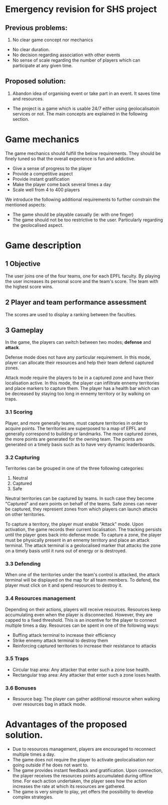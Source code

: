 # Emergency revision for SHS project

## Previous problems:
1. No clear game concept nor mechanics
* No clear duration.
* No decision regarding association with other events
* No sense of scale regarding the number of players which can participate at any given time.

## Proposed solution:
1. Abandon idea of organising event or take part in an event. It saves time and resources.
* The project is a game which is usable 24/7 either using geolocalisatoin services or not. The main concepts are explained in the following section.

# Game mechanics
The game mechanics should fulfill the below requirements. They should be finely tuned so that the overall experience is fun and addictive.

* Give a sense of progress to the player
* Provide a competitive aspect
* Provide instant gratification
* Make the player come back several times a day
* Scale well from 4 to 400 players

We introduce the following additional requirements to further constrain the mentioned aspects:

* The game should be playable casually (ie: with one finger)
* The game should not be too restrictive to the user. Particularly regarding the geolocalised aspect.

# Game description

## 1 Objective
The user joins one of the four teams, one for each EPFL faculty. By playing the user increases its personal score and the team's score. The team with the highest score wins.

## 2 Player and team performance assessment
The scores are used to display a ranking between the faculties.

## 3 Gameplay
In the game, the players can switch between two modes; **defense** and **attack**.

Defense mode does not have any particular requirement. In this mode, player can allocate their resources and help their team defend captured zones.

Attack mode require the players to be in a captured zone and have their localisation active. In this mode, the player can infiltrate ennemy territories and place markers to capture them. The player has a health bar which can be decreased by staying too long in ennemy territory or by walking on traps.

### 3.1 Scoring
Player, and more generally teams, must capture territories in order to acquire points. The territories are superposed to a map of EPFL and generally correspond to building or landmarks. The more captured zones, the more points are generated for the owning team. The points are generated on a timely basis such as to have very dynamic leaderboards.

### 3.2 Capturing
Territories can be grouped in one of the three following categories:
1. Neutral
2. Captured
3. Safe

Neutral territories can be captured by teams. In such case they become "Captured" and earn points on behalf of the teams.
Safe zones can never be captured, they represent zones from which players can launch attacks on other territories.

To capture a territory, the player must enable "Attack" mode. Upon activation, the game records their current localisation. The tracking persists until the player goes back into defense mode. To capture a zone, the player must be physically present in an ennemy territory and place an attack terminal. The attack terminal is a geolocalised marker that attacks the zone on a timely basis until it runs out of energy or is destroyed.

### 3.3 Defending
When one of the territories under the team's control is attacked, the attack terminal will be displayed on the map for all team members. To defend, the player must click on it and spend resources to destroy it.

### 3.4 Resources management
Depending on their actions, players will receive resources. Resources keep accumulating even when the player is disconnected. However, they are capped to a fixed threshold. This is an incentive for the player to connect multiple times a day. Resources can be spent in one of the following ways:

* Buffing attack terminal to increase their efficiency
* Strike ennemy attack terminal to destroy them
* Reinforcing captured territories to increase their resistance to attacks

### 3.5 Traps

* Circular trap area: Any attacker that enter such a zone lose health.
* Rectangular trap area: Any attacker that enter such a zone loses health.

### 3.6 Bonuses

* Resource bag: The player can gather additional resource when walking over resources bag in attack mode.

# Advantages of the proposed solution.
* Due to resources management, players are encouraged to reconnect multiple times a day.
* The game does not require the player to activate geolocalisation nor going outside if he does not want to.
* The game provides instant feedback and gratification. Upon connection, the player receives the resources points accumulated during offline time. For each action undertaken, the player sees how the action increases the rate at which its resources are gathered.
* The game is very simple to play, yet offers the possibility to develop complex strategies.

